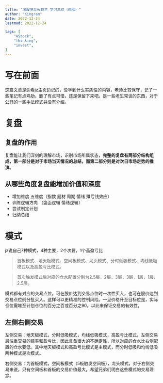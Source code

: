 ```yaml
---
title: "淘股吧龙头教主 学习总结（鸡肋）"   
author: "Kingram"  
date: 2022-12-24   
lastmod: 2022-12-24

tags: [  
    "AStock",
    "thinking",
    "invest",
]
---
```

# 写在前面
这篇文章是边看jz主页边记的，没学到什么实质性的内容，老师比较保守，记了一些笔记有点鸡肋，删了有点可惜，还是保留下来吧。是一些老生常谈的东西，对于公开的一些手法模式并没有介绍。

# 复盘

## 复盘的作用

复盘能让我们深刻的理解市场，识别市场所属状态，**完整的复盘有两部分结构组成，第一部分是对于市场当天情况的总结，而第二部分则是对次日市场走势的推演。**

## 从哪些角度复盘能增加价值和深度

- 增加维度  五维度（指数  题材  周期  情绪  赚亏钱效应）
- 训练逻辑方向 （盘面逻辑  情绪逻辑）
- 尝试制定计划 
- 归纳总结

# 模式

jz说自己7种模式，4种主要，2个次要，1个高盈亏比

> 首板模式、地天板模式、空间板模式、龙头模式、分时低吸模式、均线低吸模式以及高盈亏比模式。

> 首次触发模式后对应的仓水配置分别为2.5层，2层，3层，3层，1层，1层，2.5层。

模式都有对应的交易点位，可在股价达到交易点位时一次性买入，也可在股价达到交易点位前分批买入。这样可以更精准的控制风险。一旦价格升至目标位是，实际仓位需堆至计划仓位的百分之百或百分之90。以此来保证交易的有效性。

## 左侧右侧交易
左侧交易：地天板模式，分时低吸模式，均线低吸模式，高盈亏比模式，左侧交易最注重交易的赔率和盈亏比，因此具备很大的不确定性，所以对应的仓水比右侧配置的仓水要低。其中地天板模式和高盈亏比模式是主模式，而分时低吸和均线低吸两种模式是次模式。

右侧交易：为首板模式，空间板模式（5板触发空间板），龙头模式，对于右侧交易来说，只有空间板和首板的交易价值最大，希望兄弟们明白这些模式的交易理念。